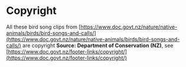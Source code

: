 # Copyright
All these bird song clips from [https://www.doc.govt.nz/nature/native-animals/birds/bird-songs-and-calls/](https://www.doc.govt.nz/nature/native-animals/birds/bird-songs-and-calls/) are copyright **Source: Department of Conservation (NZ)**, see [https://www.doc.govt.nz/footer-links/copyright/](https://www.doc.govt.nz/footer-links/copyright/)
